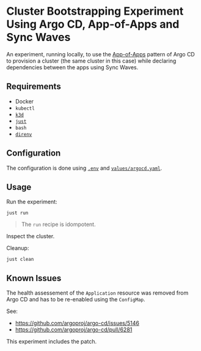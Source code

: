 # Cluster Bootstrapping Experiment Using Argo CD, App-of-Apps and Sync Waves

An experiment, running locally, to use the [App-of-Apps](https://argoproj.github.io/argo-cd/operator-manual/cluster-bootstrapping/) pattern of Argo CD to provision a cluster (the same cluster in this case) while declaring dependencies between the apps using Sync Waves.

## Requirements

- Docker
- `kubectl`
- [`k3d`](https://k3d.io)
- [`just`](https://github.com/casey/just)
- `bash`
- [`direnv`](https://direnv.net)

## Configuration

The configuration is done using [`.env`](./.env) and [`values/argocd.yaml`](./values/argocd.yaml).

## Usage

Run the experiment:

```shell
just run
```

> The `run` recipe is idompotent.

Inspect the cluster.

Cleanup:

```shell
just clean
```

## Known Issues

The health assessement of the `Application` resource was removed from Argo CD and has to be re-enabled using the `ConfigMap`.

See:

- https://github.com/argoproj/argo-cd/issues/5146
- https://github.com/argoproj/argo-cd/pull/6281

This experiment includes the patch.

